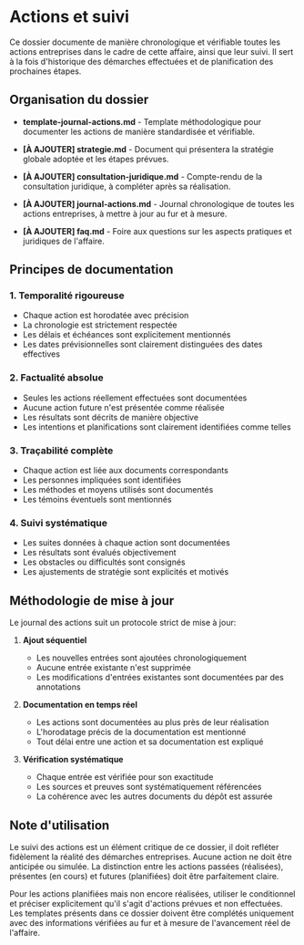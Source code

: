 # Actions et suivi

Ce dossier documente de manière chronologique et vérifiable toutes les actions entreprises dans le cadre de cette affaire, ainsi que leur suivi. Il sert à la fois d'historique des démarches effectuées et de planification des prochaines étapes.

## Organisation du dossier

- **template-journal-actions.md** - Template méthodologique pour documenter les actions de manière standardisée et vérifiable.

- **[À AJOUTER] strategie.md** - Document qui présentera la stratégie globale adoptée et les étapes prévues.

- **[À AJOUTER] consultation-juridique.md** - Compte-rendu de la consultation juridique, à compléter après sa réalisation.

- **[À AJOUTER] journal-actions.md** - Journal chronologique de toutes les actions entreprises, à mettre à jour au fur et à mesure.

- **[À AJOUTER] faq.md** - Foire aux questions sur les aspects pratiques et juridiques de l'affaire.

## Principes de documentation

### 1. Temporalité rigoureuse
- Chaque action est horodatée avec précision
- La chronologie est strictement respectée
- Les délais et échéances sont explicitement mentionnés
- Les dates prévisionnelles sont clairement distinguées des dates effectives

### 2. Factualité absolue
- Seules les actions réellement effectuées sont documentées
- Aucune action future n'est présentée comme réalisée
- Les résultats sont décrits de manière objective
- Les intentions et planifications sont clairement identifiées comme telles

### 3. Traçabilité complète
- Chaque action est liée aux documents correspondants
- Les personnes impliquées sont identifiées
- Les méthodes et moyens utilisés sont documentés
- Les témoins éventuels sont mentionnés

### 4. Suivi systématique
- Les suites données à chaque action sont documentées
- Les résultats sont évalués objectivement
- Les obstacles ou difficultés sont consignés
- Les ajustements de stratégie sont explicités et motivés

## Méthodologie de mise à jour

Le journal des actions suit un protocole strict de mise à jour:

1. **Ajout séquentiel**
   - Les nouvelles entrées sont ajoutées chronologiquement
   - Aucune entrée existante n'est supprimée
   - Les modifications d'entrées existantes sont documentées par des annotations

2. **Documentation en temps réel**
   - Les actions sont documentées au plus près de leur réalisation
   - L'horodatage précis de la documentation est mentionné
   - Tout délai entre une action et sa documentation est expliqué

3. **Vérification systématique**
   - Chaque entrée est vérifiée pour son exactitude
   - Les sources et preuves sont systématiquement référencées
   - La cohérence avec les autres documents du dépôt est assurée

## Note d'utilisation

Le suivi des actions est un élément critique de ce dossier, il doit refléter fidèlement la réalité des démarches entreprises. Aucune action ne doit être anticipée ou simulée. La distinction entre les actions passées (réalisées), présentes (en cours) et futures (planifiées) doit être parfaitement claire.

Pour les actions planifiées mais non encore réalisées, utiliser le conditionnel et préciser explicitement qu'il s'agit d'actions prévues et non effectuées. Les templates présents dans ce dossier doivent être complétés uniquement avec des informations vérifiées au fur et à mesure de l'avancement réel de l'affaire.